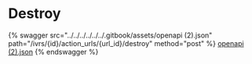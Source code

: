 # Destroy

{% swagger src="../../../../../../.gitbook/assets/openapi (2).json" path="/ivrs/{id}/action_urls/{url_id}/destroy" method="post" %}
[openapi (2).json](<../../../../../../.gitbook/assets/openapi (2).json>)
{% endswagger %}
